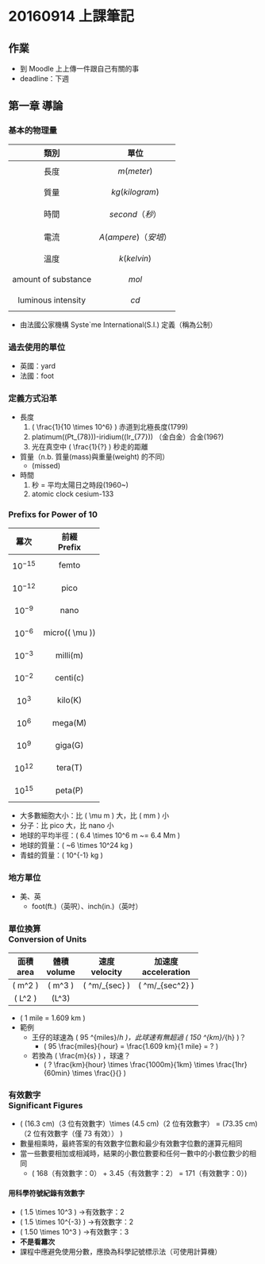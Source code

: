 # 20160914 上課筆記
## 作業
* 到 Moodle 上上傳一件跟自己有關的事
* deadline：下週

## 第一章 導論
### 基本的物理量
| 類別 | 單位 |
| :---: | :---: |
| 長度 |$$m(meter)$$|
| 質量 |$$kg(kilogram)$$ |
| 時間 |$$ second（秒）$$ |
| 電流 | $$ A(ampere)（安培）$$ |
| 溫度 |$$ k(kelvin) $$ |
| amount of substance | $$ mol$$ |
| luminous intensity |$$cd$$ |

* 由法國公家機構 Syste`me International(S.I.) 定義（稱為公制）

### 過去使用的單位
* 英國：yard
* 法國：foot

### 定義方式沿革
* 長度
	1. \( \frac{1}{10 \times 10^6} \) 赤道到北極長度(1799)
	1. platimum(\(Pt_{78}\))-iridium(\(Ir_{77}\)) （金白金）合金(196?)
	1. 光在真空中 \( \frac{1}{?} \) 秒走的距離
* 質量（n.b. 質量(mass)與重量(weight) 的不同）
	* (missed)
* 時間
	1. 秒 = 平均太陽日之時段(1960~)
	1. atomic clock cesium-133

### Prefixs for Power of 10

羃次 | 前綴<br>Prefix
:----: | :----: 
$$ 10^{-15} $$ | femto
$$ 10^{-12} $$ | pico
$$ 10^{-9} $$ | nano
$$ 10^{-6} $$ | micro(\( \mu \))
$$ 10^{-3} $$ | milli(m)
$$ 10^{-2} $$ | centi(c)
$$ 10^{3} $$ | kilo(K)
$$ 10^{6} $$ | mega(M)
$$ 10^{9} $$ | giga(G)
$$ 10^{12} $$ | tera(T)
$$ 10^{15} $$ | peta(P)

* 大多數細胞大小：比 \( \mu m \) 大，比 \( mm \) 小
* 分子：比 pico 大，比 nano 小
* 地球的平均半徑：\( 6.4 \times 10^6 m ~= 6.4 Mm \)
* 地球的質量：\( ~6 \times 10^24 kg \)
* 青蛙的質量：\( 10^{-1} kg \)

### 地方單位
* 美、英
    * foot(ft.)（英呎）、inch(in.)（英吋）

### 單位換算<br>Conversion of Units
| 面積<br>area | 體積<br>volume | 速度<br>velocity | 加速度<br>acceleration |
| :---------: | :---------: | :---------: | :----------: |
| \( m^2 \) | \( m^3 \) | \( ^m/_{sec} \) | \( ^m/_{sec^2} \) | 
| \( L^2 \) | \(L^3\) | | |

* \( 1 mile = 1.609 km \)
* 範例
	* 王仔的球速為 \( 95 ^{miles}/_h \)，此球速有無超過 \( 150 ^{km}/_{h} \)？
		* \( 95 \frac{miles}{hour} = \frac{1.609 km}{1 mile} = ? \)
	* 若換為 \( \frac{m}{s} \) ，球速？
		* \( ? \frac{km}{hour} \times \frac{1000m}{1km} \times \frac{1hr}{60min} \times \frac{}{} \)

### 有效數字<br />Significant Figures
*  \( (16.3 cm)（3 位有效數字）\times (4.5 cm)（2 位有效數字） = (73.35 cm)（2 位有效數字（僅 73 有效）） \)
* 數量相乘時，最終答案的有效數字位數和最少有效數字位數的運算元相同
* 當一些數要相加或相減時，結果的小數位數要和任何一數中的小數位數少的相同
	* \( 168（有效數字：0） + 3.45（有效數字：2） = 171（有效數字：0）\)

#### 用科學符號紀錄有效數字
* \( 1.5 \times 10^3 \) →有效數字：2
* \( 1.5 \times 10^{-3} \) →有效數字：2
* \( 1.50 \times 10^3 \) →有效數字：3
* **不是看羃次**
* 課程中應避免使用分數，應換為科學記號標示法（可使用計算機）
